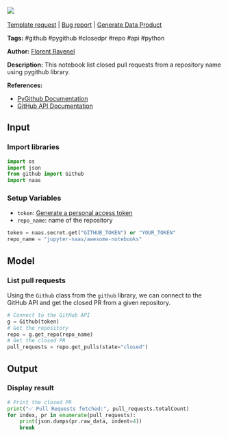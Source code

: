<a href="https://app.naas.ai/user-redirect/naas/downloader?url=https://raw.githubusercontent.com/jupyter-naas/awesome-notebooks/master/GitHub/GitHub_List_closed_pull_requests.ipynb" target="_parent"><img src="https://naasai-public.s3.eu-west-3.amazonaws.com/Open_in_Naas_Lab.svg"/></a><br><br><a href="https://github.com/jupyter-naas/awesome-notebooks/issues/new?assignees=&labels=&template=template-request.md&title=Tool+-+Action+of+the+notebook+">Template request</a> | <a href="https://github.com/jupyter-naas/awesome-notebooks/issues/new?assignees=&labels=bug&template=bug_report.md&title=GitHub+-+List+closed+pull+requests:+Error+short+description">Bug report</a> | <a href="https://app.naas.ai/user-redirect/naas/downloader?url=https://raw.githubusercontent.com/jupyter-naas/awesome-notebooks/master/Naas/Naas_Start_data_product.ipynb" target="_parent">Generate Data Product</a>

**Tags:** #github #pygithub #closedpr #repo #api #python

**Author:** [Florent Ravenel](https://www.linkedin.com/in/florent-ravenel/)

**Description:** This notebook list closed pull requests from a repository name using pygithub library.

**References:**
- [PyGithub Documentation](https://pygithub.readthedocs.io/en/latest/)
- [GitHub API Documentation](https://developer.github.com/v3/)

## Input

### Import libraries


```python
import os
import json
from github import Github
import naas
```

### Setup Variables
- `token`: [Generate a personal access token](https://docs.github.com/en/github/authenticating-to-github/creating-a-personal-access-token)
- `repo_name`: name of the repository


```python
token = naas.secret.get("GITHUB_TOKEN") or "YOUR_TOKEN"
repo_name = "jupyter-naas/awesome-notebooks"
```

## Model

### List pull requests

Using the `Github` class from the `github` library, we can connect to the GitHub API and get the closed PR from a given repository.


```python
# Connect to the GitHub API
g = Github(token)
# Get the repository
repo = g.get_repo(repo_name)
# Get the closed PR
pull_requests = repo.get_pulls(state="closed")
```

## Output

### Display result


```python
# Print the closed PR
print("✅ Pull Requests fetched:", pull_requests.totalCount)
for index, pr in enumerate(pull_requests):
    print(json.dumps(pr.raw_data, indent=4))
    break
```

 
